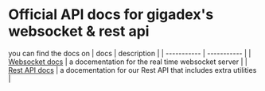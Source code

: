 # Official API docs for gigadex's websocket & rest api

you can find the docs on
| docs      | description |
| ----------- | ----------- |
| [Websocket docs](docs/CONTRIBUTING.md)      | a docementation for the real time websocket server      |
| [Rest API docs](https://gigadexapi-dev-6naffigblq-uk.a.run.app/docs)   | a docementation for our Rest API that includes extra utilities        |


